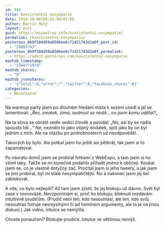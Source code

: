 ```yaml
---
id: 944
title: Konzistentní nesympatie
date: 2010-10-06T08:51:00+01:00
author: Martin Malý
layout: post
guid: https://misantrop.info/konzistentni-nesympatie/
permalink: /konzistentni-nesympatie/
posterous_869f584d59a8506ee6c71421743d2e0f_post_id:
  - "29803743"
posterous_869f584d59a8506ee6c71421743d2e0f_permalink:
  - https://adent.posterous.com/konzistentni-nesympatie
mashsb_timestamp:
  - "1564771979"
mashsb_shares:
  - "0"
mashsb_jsonshares:
  - '{"total":0,"error":"","twitter":0,"facebook_shares":0}'
categories:
  - Nezařazené
---
```

Na warmup party jsem po dlouh&eacute;m hled&aacute;n&iacute; m&iacute;sta k sezen&iacute; usedl a jal se lamentovat: &#8222;_Řev, zmatek, zima, sednout se ned&aacute;&#8230; co jsem komu udělal?_&#8222;

Na ta slova se obr&aacute;til vedle sed&iacute;c&iacute; člověk a pov&iacute;dal: &#8222;No, asi by se na&scaron;la spousta lid&iacute;&#8230;&#8220; Ne, neznělo to jako vtipn&yacute; dodatek, sp&iacute;&scaron; jako by on byl jedn&iacute;m z nich. Ale na ot&aacute;zku po podrobnostech už neodpověděl.

Takov&yacute;ch by bylo. Ale potkal jsem ho je&scaron;tě asi pětkr&aacute;t, tak jsem si to zapamatoval.

Po n&aacute;vratu domů jsem se prob&iacute;ral fotkami z WebExpo, a tam jsem si ho v&scaron;iml taky. Takže se mi konečně podařilo přiřadit jm&eacute;no k obličeji. Koukal jsem se, co je vlastně dotyčn&yacute; zač. Proč&iacute;tal jsem si jeho tweety, a jak jsem se jimi prob&iacute;ral, byl mi st&aacute;le nesympatičtěj&scaron;&iacute;. No a nakonec jsem jej &scaron;el zablokovat.

A v&iacute;te, co bylo nejlep&scaron;&iacute;? Až tam jsem zjistil, že jej blokuju už d&aacute;vno. Svět byl zase v rovnov&aacute;ze. Nevzpom&iacute;n&aacute;m si, proč ho blokuju; bloknut&iacute; rozd&aacute;v&aacute;m intuitivně prudičům. (Prudič nen&iacute; ten, kdo nesouhlas&iacute;, ale ten, kdo svůj nesouhlas futruje nesmysln&yacute;mi či ad hominem argumenty, ale to je na jinou diskusi.) Jak vidno, intuice se nem&yacute;lila.

Chcete ponaučen&iacute;? Blokujte prudiče. Intuice se vět&scaron;inou nem&yacute;l&iacute;.

&nbsp;